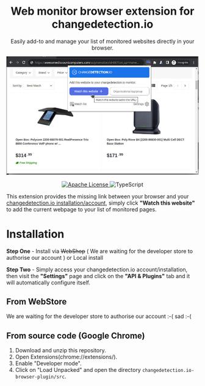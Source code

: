 <h1 align="center"> Web monitor browser extension for changedetection.io </h1>

<p align="center">
Easily add-to and manage your list of monitored websites directly in your browser.
</p>

<picture>
  <img alt="Easily add-to and manage your list of monitored websites directly in your browser." src="docs/screenshot.jpg">
</picture>

<p align="center">
  <a href="LICENSE.md" target="_blank">
    <img alt="Apache License" src="https://img.shields.io/github/license/dgtlmoon/changedetection.io-browser-extension.svg?style=flat-square" />
  </a>

  <!-- JavaScript Badge -->
  <img alt="TypeScript" src="https://img.shields.io/badge/-JavaScript-blue?style=flat-square&logo=javascript&logoColor=white" />

[//]: # ()
[//]: # (  <a href="https://chrome.google.com/webstore/detail/changedetection.io-browser-extension/ogjibjphoadhljaoicdnjnmgokohngcc" target="_blank">)

[//]: # (    <img alt="Chrome" src="https://img.shields.io/chrome-web-store/stars/ogjibjphoadhljaoicdnjnmgokohngcc?color=blue&label=Chrome&style=flat-square&logo=google-chrome&logoColor=white" />)

[//]: # (  </a>)

[//]: # ()
[//]: # (  <a href="https://addons.mozilla.org/en-US/firefox/addon/openai-translator/" target="_blank">)

[//]: # (    <img alt="Firefox" src="https://img.shields.io/amo/stars/openai-translator?color=orange&label=Firefox&style=flat-square&logo=firefox&logoColor=white" />)

[//]: # (  </a>)

</p>

<p>
This extension provides the missing link between your browser and your <a href="https://github.com/dgtlmoon/changedetection.io">changedetection.io installation/account</a>, simply
click <strong>"Watch this website"</strong> to add the current webpage to your list of monitored pages.
</p>



# Installation

**Step One** - Install via ~~WebShop~~ ( We are waiting for the developer store to authorise our account ) or Local install

**Step Two** - Simply access your changedetection.io account/installation, then visit the <strong>"Settings"</strong> page and click on the <strong>"API &amp; Plugins"</strong> tab and it will automatically configure itself.


## From WebStore

We are waiting for the developer store to authorise our account :-( sad :-(


## From source code (Google Chrome)
1. Download and unzip this repository.
2. Open Extensions(chrome://extensions/).
3. Enable "Developer mode".
4. Click on "Load Unpacked" and open the directory `changedetection.io-browser-plugin/src`.
